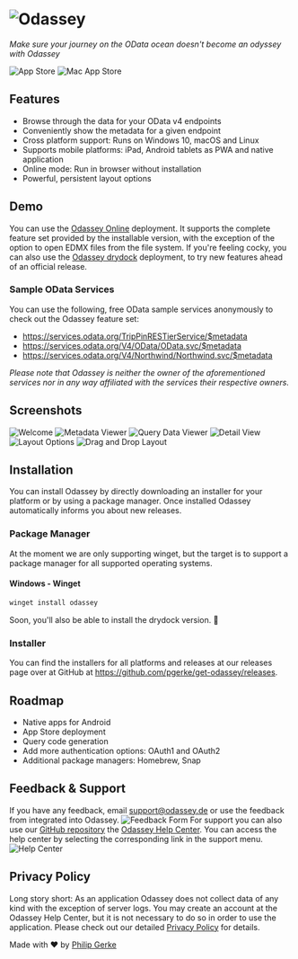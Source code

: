 # ![Odassey](images/logo.svg)

_Make sure your journey on the OData ocean doesn't become an odyssey with Odassey_

![App Store](images/AppStore.svg)
![Mac App Store](images/MacAppStore.svg)

## Features

- Browse through the data for your OData v4 endpoints
- Conveniently show the metadata for a given endpoint
- Cross platform support: Runs on Windows 10, macOS and Linux
- Supports mobile platforms: iPad, Android tablets as PWA and native application
- Online mode: Run in browser without installation
- Powerful, persistent layout options

## Demo

You can use the [Odassey Online](https://odassey.philipgerke.com) deployment. It supports the complete feature set provided by the installable version, with the exception of the option to open EDMX files from the file system. If you're feeling cocky, you can also use the [Odassey drydock](https://drydock.philipgerke.com) deployment, to try new features ahead of an official release.

### Sample OData Services

You can use the following, free OData sample services anonymously to check out the Odassey feature set:

- https://services.odata.org/TripPinRESTierService/$metadata
- https://services.odata.org/V4/OData/OData.svc/$metadata
- https://services.odata.org/V4/Northwind/Northwind.svc/$metadata

_Please note that Odassey is neither the owner of the aforementioned services nor in any way affiliated with the services their respective owners._

## Screenshots

![Welcome](images/screenshots/welcome.jpg)
![Metadata Viewer](images/screenshots/metadata.jpg)
![Query Data Viewer](images/screenshots/querydata.jpg)
![Detail View](images/screenshots/detail.jpg)
![Layout Options](images/screenshots/layout.jpg)
![Drag and Drop Layout](images/screenshots/dragndrop.jpg)

## Installation

You can install Odassey by directly downloading an installer for your platform or by using a package manager. Once installed Odassey automatically informs you about new releases.

### Package Manager

At the moment we are only supporting winget, but the target is to support a package manager for all supported operating systems.

#### Windows - Winget

```powershell
winget install odassey
```

Soon, you'll also be able to install the drydock version. 👀

### Installer

You can find the installers for all platforms and releases at our releases page over at GitHub at https://github.com/pgerke/get-odassey/releases.

## Roadmap

- Native apps for Android
- App Store deployment
- Query code generation
- Add more authentication options: OAuth1 and OAuth2
- Additional package managers: Homebrew, Snap

## Feedback & Support

If you have any feedback, email support@odassey.de or use the feedback from integrated into Odassey.
![Feedback Form](images/screenshots/feedback_button.jpg)
For support you can also use our [GitHub repository](https://github.com/pgerke/get-odassey) the [Odassey Help Center](http://helpcenter.odassey.de).
You can access the help center by selecting the corresponding link in the support menu.
![Help Center](images/screenshots/help_center.jpg)

## Privacy Policy

Long story short: As an application Odassey does not collect data of any kind with the exception of server logs. You may create an account at the Odassey Help Center, but it is not necessary to do so in order to use the application. Please check out our detailed [Privacy Policy](https://privacy.philipgerke.com/) for details.

Made with ❤️ by [Philip Gerke](https://github.com/pgerke)
